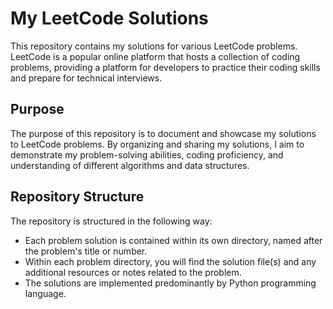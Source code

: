 # My LeetCode Solutions

This repository contains my solutions for various LeetCode problems. LeetCode is a popular online platform that hosts a collection of coding problems, providing a platform for developers to practice their coding skills and prepare for technical interviews.

## Purpose

The purpose of this repository is to document and showcase my solutions to LeetCode problems. By organizing and sharing my solutions, I aim to demonstrate my problem-solving abilities, coding proficiency, and understanding of different algorithms and data structures.

## Repository Structure

The repository is structured in the following way:

- Each problem solution is contained within its own directory, named after the problem's title or number.
- Within each problem directory, you will find the solution file(s) and any additional resources or notes related to the problem.
- The solutions are implemented predominantly by Python programming language.
